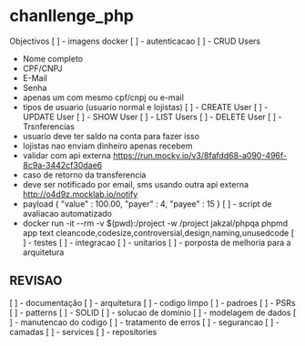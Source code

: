 # chanllenge_php

Objectivos
[ ] - imagens docker
[ ] - autenticacao
[ ] - CRUD Users
- Nome completo
- CPF/CNPJ
- E-Mail
- Senha
- apenas um com mesmo cpf/cnpj ou e-mail
- tipos de usuario (usuario normal e lojistas)
    [ ] - CREATE User
    [ ] - UPDATE User
    [ ] - SHOW User
    [ ] - LIST Users
    [ ] - DELETE User
[ ] - Trsnferencias
- usuario deve ter saldo na conta para fazer isso
- lojistas nao enviam dinheiro apenas recebem
- validar com api externa https://run.mocky.io/v3/8fafdd68-a090-496f-8c9a-3442cf30dae6
- caso de retorno da transferencia
- deve ser notificado por email, sms usando outra api externa http://o4d9z.mocklab.io/notify
- payload 
    {
        "value" : 100.00,
        "payer" : 4,
        "payee" : 15
    }
[ ] - script de avaliacao automatizado
- docker run -it --rm -v $(pwd):/project -w /project jakzal/phpqa phpmd app text cleancode,codesize,controversial,design,naming,unusedcode
[ ] - testes
    [ ] - integracao
    [ ] - unitarios
[ ] - porposta de melhoria para a arquitetura

## REVISAO
[ ] - documentação
[ ] - arquitetura
[ ] - codigo limpo
[ ] - padroes
    [ ] - PSRs
    [ ] - patterns
    [ ] - SOLID
[ ] - solucao de dominio
[ ] - modelagem de dados
[ ] - manutencao do codigo
[ ] - tratamento de erros
[ ] - segurancao
[ ] - camadas
    [ ] - services
    [ ] - repositories
